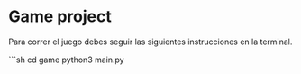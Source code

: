 # Game project

Para correr el juego debes seguir las siguientes instrucciones en la terminal.

```sh
cd game
python3 main.py
```